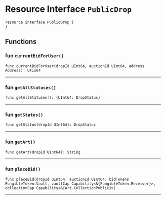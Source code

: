 # Resource Interface `PublicDrop`

```cadence
resource interface PublicDrop {
}
```

## Functions

### fun `currentBidForUser()`

```cadence
func currentBidForUser(dropId UInt64, auctionId UInt64, address Address): UFix64
```

---

### fun `getAllStatuses()`

```cadence
func getAllStatuses(): {UInt64: DropStatus}
```

---

### fun `getStatus()`

```cadence
func getStatus(dropId UInt64): DropStatus
```

---

### fun `getArt()`

```cadence
func getArt(dropId UInt64): String
```

---

### fun `placeBid()`

```cadence
func placeBid(dropId UInt64, auctionId UInt64, bidTokens FungibleToken.Vault, vaultCap Capability<&{FungibleToken.Receiver}>, collectionCap Capability<&{Art.CollectionPublic}>)
```

---

